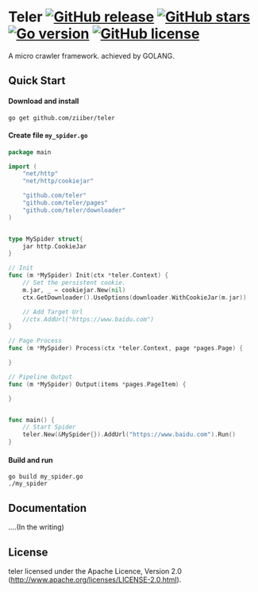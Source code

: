 # Teler   [![GitHub release](https://img.shields.io/badge/pre%20release-v0.3-blue.svg)](https://github.com/ziiber/teler/releases) [![GitHub stars](https://img.shields.io/github/stars/ziiber/teler.svg)](https://github.com/ziiber/teler/stargazers) [![Go version](https://img.shields.io/badge/Go-%3E1.7-brightgreen.svg)](https://github.com/ziiber/teler) [![GitHub license](https://img.shields.io/github/license/ziiber/teler.svg)](https://github.com/ziiber/teler/blob/master/LICENSE)



  A micro crawler framework. achieved by GOLANG.

## Quick Start

#### Download and install

    go get github.com/ziiber/teler
    
#### Create file `my_spider.go`
```go
package main

import (
	"net/http"
	"net/http/cookiejar"

	"github.com/teler"
	"github.com/teler/pages"
	"github.com/teler/downloader"
)


type MySpider struct{
	jar http.CookieJar
}

// Init
func (m *MySpider) Init(ctx *teler.Context) {
	// Set the persistent cookie.
	m.jar, _ = cookiejar.New(nil)
	ctx.GetDownloader().UseOptions(downloader.WithCookieJar(m.jar))

	// Add Target Url
	//ctx.AddUrl("https://www.baidu.com")
}

// Page Process
func (m *MySpider) Process(ctx *teler.Context, page *pages.Page) {

}

// Pipeline Output
func (m *MySpider) Output(items *pages.PageItem) {

}


func main() {
	// Start Spider
	teler.New(&MySpider{}).AddUrl("https://www.baidu.com").Run()
}

```

#### Build and run

    go build my_spider.go
    ./my_spider
    
## Documentation

  ....(In the writing)
    
## License

teler licensed under the Apache Licence, Version 2.0
(http://www.apache.org/licenses/LICENSE-2.0.html).
